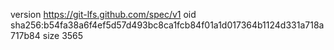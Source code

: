version https://git-lfs.github.com/spec/v1
oid sha256:b54fa38a6f4ef5d57d493bc8ca1fcb84f01a1d017364b1124d331a718a717b84
size 3565
